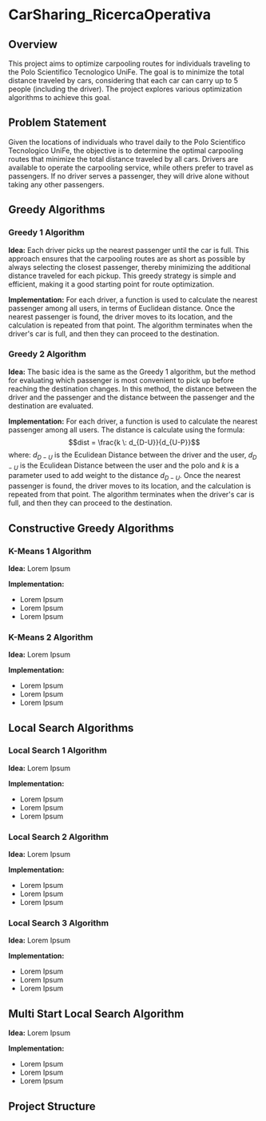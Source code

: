 # CarSharing_RicercaOperativa

## Overview

This project aims to optimize carpooling routes for individuals traveling to the Polo Scientifico Tecnologico UniFe. The goal is to minimize the total distance traveled by cars, considering that each car can carry up to 5 people (including the driver). The project explores various optimization algorithms to achieve this goal.

## Problem Statement

Given the locations of individuals who travel daily to the Polo Scientifico Tecnologico UniFe, the objective is to determine the optimal carpooling routes that minimize the total distance traveled by all cars. Drivers are available to operate the carpooling service, while others prefer to travel as passengers. If no driver serves a passenger, they will drive alone without taking any other passengers.

## Greedy Algorithms

### Greedy 1 Algorithm

**Idea:** 
Each driver picks up the nearest passenger until the car is full. This approach ensures that the carpooling routes are as short as possible by always selecting the closest passenger, thereby minimizing the additional distance traveled for each pickup. This greedy strategy is simple and efficient, making it a good starting point for route optimization.

**Implementation:**
For each driver, a function is used to calculate the nearest passenger among all users, in terms of Euclidean distance. Once the nearest passenger is found, the driver moves to its location, and the calculation is repeated from that point. The algorithm terminates when the driver's car is full, and then they can proceed to the destination.

### Greedy 2 Algorithm

**Idea:** 
The basic idea is the same as the Greedy 1 algorithm, but the method for evaluating which passenger is most convenient to pick up before reaching the destination changes. In this method, the distance between the driver and the passenger and the distance between the passenger and the destination are evaluated.

**Implementation:**
For each driver, a function is used to calculate the nearest passenger among all users. The distance is calculate using the formula:
$$dist = \frac{k \: d_{D-U}}{d_{U-P}}$$
where:
$d_{D-U}$ is the Eculidean Distance between the driver and the user, 
$d_{D-U}$ is the Eculidean Distance between the user and the polo and
$k$ is a parameter used to add weight to the distance $d_{D-U}$.
Once the nearest passenger is found, the driver moves to its location, and the calculation is repeated from that point. The algorithm terminates when the driver's car is full, and then they can proceed to the destination.

## Constructive Greedy Algorithms

### K-Means 1 Algorithm

**Idea:** Lorem Ipsum

**Implementation:**
- Lorem Ipsum
- Lorem Ipsum
- Lorem Ipsum

### K-Means 2 Algorithm

**Idea:** Lorem Ipsum

**Implementation:**
- Lorem Ipsum
- Lorem Ipsum
- Lorem Ipsum

## Local Search Algorithms

### Local Search 1 Algorithm

**Idea:** Lorem Ipsum

**Implementation:**
- Lorem Ipsum
- Lorem Ipsum
- Lorem Ipsum

### Local Search 2 Algorithm

**Idea:** Lorem Ipsum

**Implementation:**
- Lorem Ipsum
- Lorem Ipsum
- Lorem Ipsum

### Local Search 3 Algorithm

**Idea:** Lorem Ipsum

**Implementation:**
- Lorem Ipsum
- Lorem Ipsum
- Lorem Ipsum

## Multi Start Local Search Algorithm

**Idea:** Lorem Ipsum

**Implementation:**
- Lorem Ipsum
- Lorem Ipsum
- Lorem Ipsum

## Project Structure
